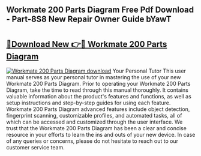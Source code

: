 ## Workmate 200 Parts Diagram Free Pdf Download - Part-8S8 New Repair Owner Guide bYawT

# <h2><a href="http://dfjrjc.blite.top/?on=Workmate+200+Parts+Diagram">🔗Download New 👉🔴 Workmate 200 Parts Diagram</a></h2>

[![Workmate 200 Parts Diagram download](https://i.imgur.com/lujVjoI.png)](http://dfjrjc.blite.top/?on=Workmate+200+Parts+Diagram)
Your Personal Tutor This user manual serves as your personal tutor in mastering the use of your new Workmate 200 Parts Diagram. Prior to operating your Workmate 200 Parts Diagram, take the time to read through this manual thoroughly. It contains valuable information about the product's features and functions, as well as setup instructions and step-by-step guides for using each feature. Workmate 200 Parts Diagram advanced features include object detection, fingerprint scanning, customizable profiles, and automated tasks, all of which can be accessed and customized through the user interface. We trust that the Workmate 200 Parts Diagram has been a clear and concise resource in your efforts to learn the ins and outs of your new device. In case of any queries or concerns, please do not hesitate to reach out to our customer service team.
